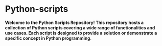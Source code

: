 # Python-scripts

**Welcome to the Python Scripts Repository! This repository hosts a collection of Python scripts covering a wide range of functionalities and use cases. Each script is designed to provide a solution or demonstrate a specific concept in Python programming.**
